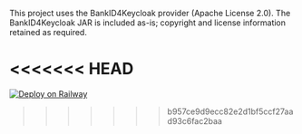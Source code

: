 This project uses the BankID4Keycloak provider (Apache License 2.0).
The BankID4Keycloak JAR is included as-is; copyright and license information retained as required.

<<<<<<< HEAD
=======
[![Deploy on Railway](https://railway.app/button.svg)](https://railway.app/template/mSwigX?referralCode=AkM2z4)
>>>>>>> b957ce9d9ecc82e2d1bf5ccf27aad93c6fac2baa
